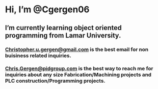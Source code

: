 # Hi, I’m @Cgergen06

## I’m currently learning object oriented programming from Lamar University.

### Christopher.u.gergen@gmail.com is the best email for non buisiness related inquiries.
### Chris.Gergen@pidgroup.com is the best way to reach me for inquiries about any size Fabrication/Machining projects and PLC construction/Programming projects. 


